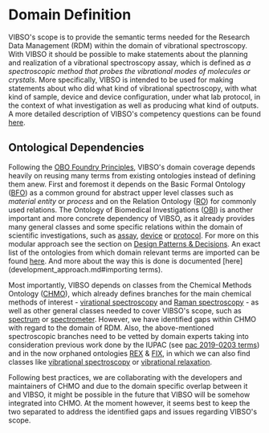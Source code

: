 # Domain Definition
VIBSO's scope is to provide the semantic terms needed for the Research Data Management (RDM) within the domain of vibrational spectroscopy. With VIBSO it should be possible to make statements about the planning and realization of a vibrational spectroscopy assay, which is defined as _a spectroscopic method that probes the vibrational modes of molecules or crystals_. More specifically, VIBSO is intended to be used for making statements about who did what kind of vibrational spectroscopy, with what kind of sample, device and device configuration, under what lab protocol, in the context of what investigation as well as producing what kind of outputs. A more detailed description of VIBSO's competency questions can be found [here](competency_questions.md).

## Ontological Dependencies
Following the [OBO Foundry Principles](https://obofoundry.org/principles/fp-000-summary.html), VIBSO's domain coverage depends heavily on reusing many terms from existing ontologies instead of defining them anew. First and foremost it depends on the Basic Formal Ontology ([BFO](https://basic-formal-ontology.org/)) as a common ground for abstract upper level classes such as _material entity_ or _process_ and on the Relation Ontology ([RO](https://oborel.github.io/)) for commonly used relations. The Ontology of Biomedical Investigations ([OBI](https://obi-ontology.ontodev.com/)) is another important and more concrete dependency of VIBSO, as it already provides many general classes and some specific relations within the domain of scientific investigations, such as [assay](https://terminology.nfdi4chem.de/ts/ontologies/obi/terms?iri=http%253A%252F%252Fpurl.obolibrary.org%252Fobo%252FOBI_000007), [device](https://terminology.nfdi4chem.de/ts/ontologies/obi/terms?iri=http%3A%2F%2Fpurl.obolibrary.org%2Fobo%2FOBI_0000968) or [protocol](https://terminology.nfdi4chem.de/ts/ontologies/obi/terms?iri=http%3A%2F%2Fpurl.obolibrary.org%2Fobo%2FOBI_0000272). For more on this modular approach see the section on [Design Patterns & Decisions](design_patterns.md).
An exact list of the ontologies from which domain relevant terms are imported can be found [here](odk-workflows/RepositoryFileStructure.md#imports). And more about the way this is done is documented [here](development_approach.md#importing terms). 

Most importantly, VIBSO depends on classes from the Chemical Methods Ontology ([CHMO](https://terminology.nfdi4chem.de/ts/ontologies/chmo)), which already defines branches for the main chemical methods of interest - [virational spectroscopy](https://terminology.nfdi4chem.de/ts/ontologies/chmo/terms?iri=http%3A%2F%2Fpurl.obolibrary.org%2Fobo%2FCHMO_0000628) and  [Raman spectroscopy](https://terminology.nfdi4chem.de/ts/ontologies/chmo/terms?iri=http%3A%2F%2Fpurl.obolibrary.org%2Fobo%2FCHMO_0000656) - as well as other general classes needed to cover VIBSO's scope, such as [spectrum](https://terminology.nfdi4chem.de/ts/ontologies/chmo/terms?iri=http%253A%252F%252Fpurl.obolibrary.org%252Fobo%252FCHMO_0000800) or [spectrometer](https://terminology.nfdi4chem.de/ts/ontologies/chmo/terms?iri=http%3A%2F%2Fpurl.obolibrary.org%2Fobo%2FCHMO_0001234). However, we have identified gaps within CHMO with regard to the domain of RDM. Also, the above-mentioned spectroscopic branches need to be vetted by domain experts taking into consideration previous work done by the IUPAC (see [pac 2019-0203 terms](https://doi.org/10.1515/pac-2019-0203)) and in the now orphaned ontologies [REX](https://obofoundry.org/ontology/rex.html) & [FIX](https://obofoundry.org/ontology/fix.html), in which we can also find classes like [vibrational spectroscopy](https://www.ebi.ac.uk/ols/ontologies/fix/terms?iri=http%3A%2F%2Fpurl.obolibrary.org%2Fobo%2FFIX_0000010) or [vibrational relaxation](https://terminology.nfdi4chem.de/ts/ontologies/rex/terms?iri=http%3A%2F%2Fpurl.obolibrary.org%2Fobo%2FREX_0000346).

Following best practices, we are collaborating with the developers and maintainers of CHMO and due to the domain specific overlap between it and VIBSO, it might be possible in the future that VIBSO will be somehow integrated into CHMO. At the moment however, it seems best to keep the two separated to address the identified gaps and issues regarding VIBSO's scope.
